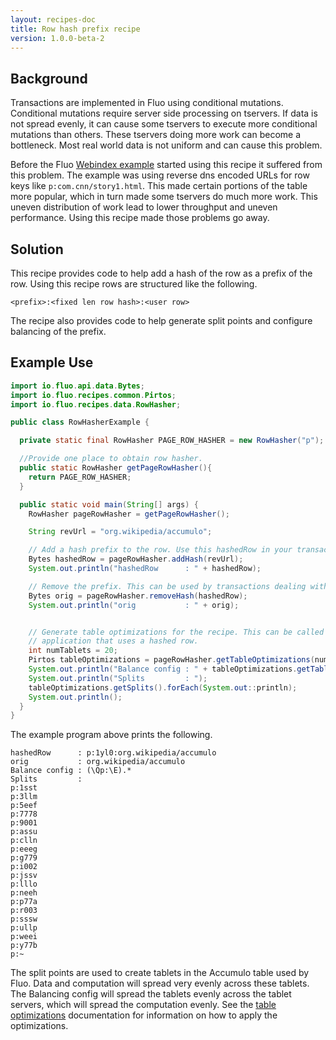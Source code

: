 ```yaml
---
layout: recipes-doc
title: Row hash prefix recipe
version: 1.0.0-beta-2
---
```

## Background

Transactions are implemented in Fluo using conditional mutations.  Conditional
mutations require server side processing on tservers.  If data is not spread
evenly, it can cause some tservers to execute more conditional mutations than
others.  These tservers doing more work can become a bottleneck.  Most real
world data is not uniform and can cause this problem.

Before the Fluo [Webindex example][1] started using this recipe it suffered
from this problem.  The example was using reverse dns encoded URLs for row keys
like `p:com.cnn/story1.html`.  This made certain portions of the table more
popular, which in turn made some tservers do much more work.  This uneven
distribution of work lead to lower throughput and uneven performance.  Using
this recipe made those problems go away.

## Solution

This recipe provides code to help add a hash of the row as a prefix of the row.
Using this recipe rows are structured like the following.

```
<prefix>:<fixed len row hash>:<user row>
```

The recipe also provides code to help generate split points and configure
balancing of the prefix.

## Example Use

```java
import io.fluo.api.data.Bytes;
import io.fluo.recipes.common.Pirtos;
import io.fluo.recipes.data.RowHasher;

public class RowHasherExample {

  private static final RowHasher PAGE_ROW_HASHER = new RowHasher("p");

  //Provide one place to obtain row hasher.  
  public static RowHasher getPageRowHasher(){
    return PAGE_ROW_HASHER;
  }

  public static void main(String[] args) {
    RowHasher pageRowHasher = getPageRowHasher();

    String revUrl = "org.wikipedia/accumulo";

    // Add a hash prefix to the row. Use this hashedRow in your transaction
    Bytes hashedRow = pageRowHasher.addHash(revUrl);
    System.out.println("hashedRow      : " + hashedRow);

    // Remove the prefix. This can be used by transactions dealing with the hashed row.
    Bytes orig = pageRowHasher.removeHash(hashedRow);
    System.out.println("orig           : " + orig);


    // Generate table optimizations for the recipe. This can be called when setting up an
    // application that uses a hashed row.
    int numTablets = 20;
    Pirtos tableOptimizations = pageRowHasher.getTableOptimizations(numTablets);
    System.out.println("Balance config : " + tableOptimizations.getTabletGroupingRegex());
    System.out.println("Splits         : ");
    tableOptimizations.getSplits().forEach(System.out::println);
    System.out.println();
  }
}

```

The example program above prints the following.

```
hashedRow      : p:1yl0:org.wikipedia/accumulo
orig           : org.wikipedia/accumulo
Balance config : (\Qp:\E).*
Splits         : 
p:1sst
p:3llm
p:5eef
p:7778
p:9001
p:assu
p:clln
p:eeeg
p:g779
p:i002
p:jssv
p:lllo
p:neeh
p:p77a
p:r003
p:sssw
p:ullp
p:weei
p:y77b
p:~
```

The split points are used to create tablets in the Accumulo table used by Fluo.
Data and computation will spread very evenly across these tablets.  The
Balancing config will spread the tablets evenly across the tablet servers,
which will spread the computation evenly. See the [table optimizations][2]
documentation for information on how to apply the optimizations.
 
[1]: https://github.com/fluo-io/webindex
[2]: /docs/fluo-recipes/1.0.0-beta-2/table-optimization/
